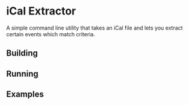 iCal Extractor
==============

A simple command line utility that takes an iCal file and lets you extract certain events which match criteria.

Building
--------


Running
-------


Examples
--------